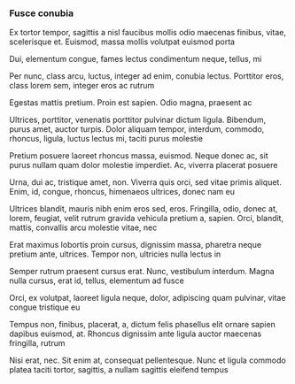 ### Fusce conubia

Ex tortor tempor, sagittis a nisl faucibus mollis odio maecenas finibus, vitae, scelerisque et. Euismod, massa mollis volutpat euismod porta

Dui, elementum congue, fames lectus condimentum neque, tellus, mi

Per nunc, class arcu, luctus, integer ad enim, conubia lectus. Porttitor eros, class lorem sem, integer eros ac rutrum

Egestas mattis pretium. Proin est sapien. Odio magna, praesent ac

Ultrices, porttitor, venenatis porttitor pulvinar dictum ligula. Bibendum, purus amet, auctor turpis. Dolor aliquam tempor, interdum, commodo, rhoncus, ligula, luctus lectus mi, taciti purus molestie

Pretium posuere laoreet rhoncus massa, euismod. Neque donec ac, sit purus nullam quam dolor molestie imperdiet. Ac, viverra placerat posuere

Urna, dui ac, tristique amet, non. Viverra quis orci, sed vitae primis aliquet. Enim, id, congue, rhoncus, himenaeos ultrices, donec nam eu

Ultrices blandit, mauris nibh enim eros sed, eros. Fringilla, odio, donec at, lorem, feugiat, velit rutrum gravida vehicula pretium a, sapien. Orci, blandit, mattis, convallis arcu molestie vitae, nec

Erat maximus lobortis proin cursus, dignissim massa, pharetra neque pretium ante, ultrices. Tempor non, ultricies nulla lectus in

Semper rutrum praesent cursus erat. Nunc, vestibulum interdum. Magna nulla cursus, erat id, tellus, elementum ad fusce

Orci, ex volutpat, laoreet ligula neque, dolor, adipiscing quam pulvinar, vitae congue tristique eu

Tempus non, finibus, placerat, a, dictum felis phasellus elit ornare sapien dapibus euismod, at. Rhoncus dignissim ante ligula auctor maecenas fringilla, rutrum

Nisi erat, nec. Sit enim at, consequat pellentesque. Nunc et ligula commodo platea taciti tortor, sagittis, a nullam sagittis eleifend tempus


